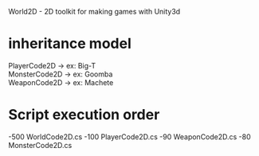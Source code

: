 World2D - 2D toolkit for making games with Unity3d

inheritance model
=======

PlayerCode2D  -> ex: Big-T  
MonsterCode2D -> ex: Goomba  
WeaponCode2D  -> ex: Machete  

Script execution order
=======


-500 WorldCode2D.cs
-100 PlayerCode2D.cs
-90  WeaponCode2D.cs
-80  MonsterCode2D.cs